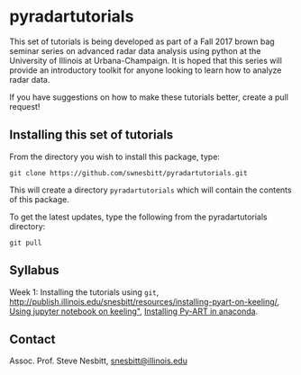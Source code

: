 # pyradartutorials

This set of tutorials is being developed as part of a Fall 2017 brown bag seminar series on advanced radar data analysis using python at the University of Illinois at Urbana-Champaign.  It is hoped that this series will provide an introductory toolkit for anyone looking to learn how to analyze radar data.

If you have suggestions on how to make these tutorials better, create a pull request!

## Installing this set of tutorials

From the directory you wish to install this package, type:

```
git clone https://github.com/swnesbitt/pyradartutorials.git
```
This will create a directory `pyradartutorials` which will contain the contents of this package.

To get the latest updates, type the following from the pyradartutorials directory:
```
git pull
```

## Syllabus

Week 1: Installing the tutorials using `git`, <a href="Installing Anaconda on a linux machine">http://publish.illinois.edu/snesbitt/resources/installing-pyart-on-keeling/</a>, <a href="http://publish.illinois.edu/snesbitt/resources/using-jupyter-notebook-on-keeling/">Using jupyter notebook on keeling"</a>, <a href="http://publish.illinois.edu/snesbitt/installing-py-art-and-other-radar-software-on-keeling/">Installing Py-ART in anaconda</a>.

## Contact

Assoc. Prof. Steve Nesbitt, <a href="mailto:snesbitt@illinois.edu">snesbitt@illinois.edu</a>
